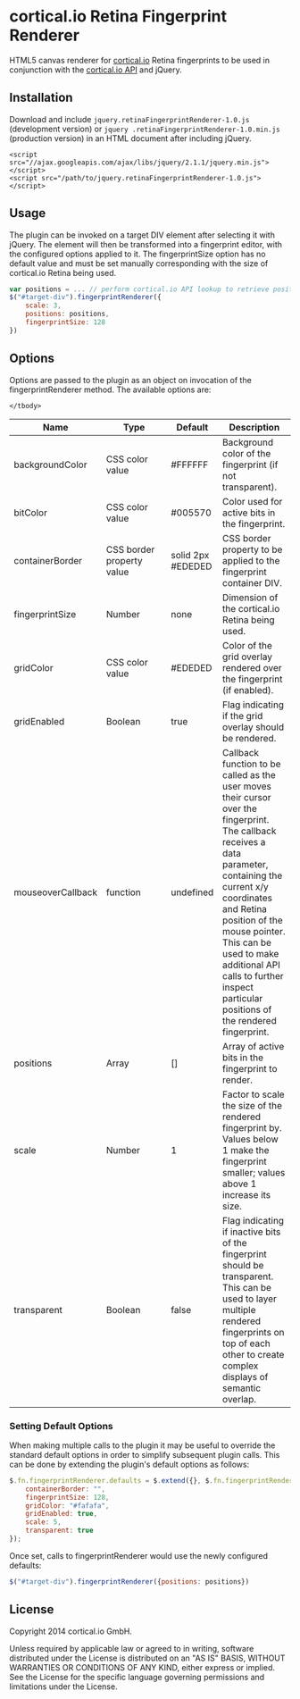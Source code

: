 cortical.io Retina Fingerprint Renderer
=======================================

HTML5 canvas renderer for [cortical.io](http://www.cortical.io/) Retina fingerprints to be used in conjunction with
the [cortical.io API](http://api.cortical.io/) and jQuery.

## Installation

Download and include `jquery.retinaFingerprintRenderer-1.0.js` (development version) or `jquery
.retinaFingerprintRenderer-1.0.min.js` (production version) in an HTML document after
including jQuery.

	<script src="//ajax.googleapis.com/ajax/libs/jquery/2.1.1/jquery.min.js"></script>
    <script src="/path/to/jquery.retinaFingerprintRenderer-1.0.js"></script>

## Usage

The plugin can be invoked on a target DIV element after selecting it with jQuery. The element will then be transformed
into a fingerprint editor, with the configured options applied to it. The fingerprintSize option has no default value
 and must be set manually corresponding with the size of cortical.io Retina being used.

```javascript
var positions = ... // perform cortical.io API lookup to retrieve positions array
$("#target-div").fingerprintRenderer({
    scale: 3,
    positions: positions,
    fingerprintSize: 128
})
```

## Options

Options are passed to the plugin as an object on invocation of the fingerprintRenderer method. The
available options are:

<table class="table table-bordered table-striped">
	<thead>
		<tr>
			<th style="width: 100px;">Name</th>
			<th style="width: 100px;">Type</th>
			<th style="width: 50px;">Default</th>
			<th>Description</th>
		</tr>
	</thead>
	<tbody>
		<tr>
			<td>backgroundColor</td>
			<td>CSS color value</td>
			<td>#FFFFFF</td>
			<td>Background color of the fingerprint (if not transparent).</td>
		</tr>
		<tr>
        	<td>bitColor</td>
        	<td>CSS color value</td>
        	<td>#005570</td>
        	<td>Color used for active bits in the fingerprint.</td>
        </tr>
        <tr>
        	<td>containerBorder</td>
            <td>CSS border property value</td>
            <td>solid 2px #EDEDED</td>
            <td>CSS border property to be applied to the fingerprint container DIV.</td>
        </tr>
    	<tr>
        	<td>fingerprintSize</td>
        	<td>Number</td>
        	<td>none</td>
        	<td>Dimension of the cortical.io Retina being used.</td>
        </tr>
        <tr>
        	<td>gridColor</td>
        	<td>CSS color value</td>
            <td>#EDEDED</td>
            <td>Color of the grid overlay rendered over the fingerprint (if enabled).</td>
        </tr>
        <tr>
        	<td>gridEnabled</td>
        	<td>Boolean</td>
            <td>true</td>
            <td>Flag indicating if the grid overlay should be rendered.</td>
        </tr>
        <tr>
        	<td>mouseoverCallback</td>
        	<td>function</td>
            <td>undefined</td>
            <td>Callback function to be called as the user moves their cursor over the fingerprint. The callback
            receives a data parameter, containing the current x/y coordinates and Retina position of the
            mouse pointer. This can be used to make additional API calls to further inspect particular positions of
            the rendered fingerprint.</td>
        </tr>
        <tr>
        	<td>positions</td>
        	<td>Array</td>
            <td>[]</td>
            <td>Array of active bits in the fingerprint to render.</td>
        </tr>
        <tr>
        	<td>scale</td>
        	<td>Number</td>
            <td>1</td>
            <td>Factor to scale the size of the rendered fingerprint by. Values below 1 make the fingerprint
            smaller; values above 1 increase its size.</td>
        </tr>
        <tr>
        	<td>transparent</td>
        	<td>Boolean</td>
            <td>false</td>
            <td>Flag indicating if inactive bits of the fingerprint should be transparent. This can be used to
            layer multiple rendered fingerprints on top of each other to create complex displays of semantic
            overlap.</td>
        </tr>

	</tbody>
</table>

### Setting Default Options

When making multiple calls to the plugin it may be useful to override the standard default options in order to
simplify subsequent plugin calls. This can be done by extending the plugin's default options as follows:

```javascript
$.fn.fingerprintRenderer.defaults = $.extend({}, $.fn.fingerprintRenderer.defaults, {
	containerBorder: "",
	fingerprintSize: 128,
	gridColor: "#fafafa",
	gridEnabled: true,
    scale: 5,
    transparent: true
});
```

Once set, calls to fingerprintRenderer would use the newly configured defaults:

```javascript
$("#target-div").fingerprintRenderer({positions: positions})
```


License
-------

Copyright 2014 cortical.io GmbH.

Unless required by applicable law or agreed to in writing, software
distributed under the License is distributed on an "AS IS" BASIS,
WITHOUT WARRANTIES OR CONDITIONS OF ANY KIND, either express or implied.
See the License for the specific language governing permissions and
limitations under the License.